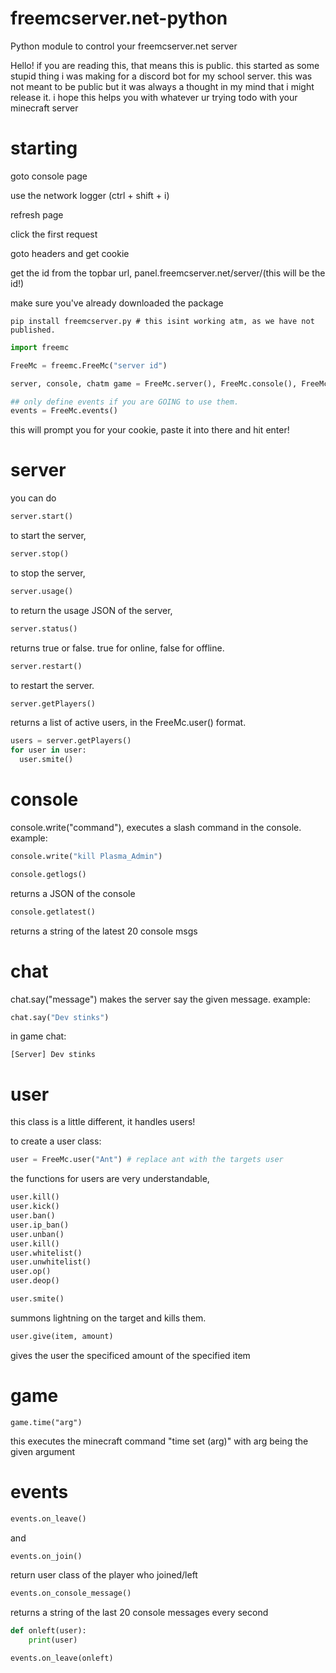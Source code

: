 # freemcserver.net-python
Python module to control your freemcserver.net server


Hello! if you are reading this, that means this is public.
this started as some stupid thing i was making for a discord bot for my school server.
this was not meant to be public but it was always a thought in my mind that i might release it.
i hope this helps you with whatever ur trying todo with your minecraft server


# starting

goto console page

use the network logger (ctrl + shift + i)

refresh page

click the first request

goto headers and get cookie

get the id from the topbar url,  panel.freemcserver.net/server/(this will be the id!)

make sure you've already downloaded the package
```
pip install freemcserver.py # this isint working atm, as we have not published.
```

```py
import freemc

FreeMc = freemc.FreeMc("server id")

server, console, chatm game = FreeMc.server(), FreeMc.console(), FreeMc.chat(), FreeMc.game()

## only define events if you are GOING to use them.
events = FreeMc.events()
```
this will prompt you for your cookie, paste it into there and hit enter!




# server

you can do
```py
server.start()
```
to start the server,

```py
server.stop()
```
to stop the server,

```py
server.usage()
```
to return the usage JSON of the server,

```py
server.status()
```
returns true or false. true for online, false for offline.

```py
server.restart()
```
to restart the server.

```py
server.getPlayers()
```
returns a list of active users, in the FreeMc.user() format.
```py
users = server.getPlayers()
for user in user:
  user.smite()
```

# console

console.write("command"), executes a slash command in the console.
example:
```py
console.write("kill Plasma_Admin")
```

```py
console.getlogs()
```
returns a JSON of the console

```py
console.getlatest()
```
returns a string of the latest 20 console msgs
# chat

chat.say("message") makes the server say the given message.
example:
```py
chat.say("Dev stinks")
```
in game chat:
```
[Server] Dev stinks
```

# user
this class is a little different, it handles users!

to create a user class:
```py
user = FreeMc.user("Ant") # replace ant with the targets user
```

the functions for users are very understandable,
```py
user.kill()
user.kick()
user.ban()
user.ip_ban()
user.unban()
user.kill()
user.whitelist()
user.unwhitelist()
user.op()
user.deop()
```

```py
user.smite()
```
summons lightning on the target and kills them.

```py
user.give(item, amount)
```
gives the user the specificed amount of the specified item



# game
```
game.time("arg")
```
this executes the minecraft command "time set (arg)" with arg being the given argument 

# events

```py
events.on_leave()
```
and
```py
events.on_join()
```
return user class of the player who joined/left
```py
events.on_console_message()
```
returns a string of the last 20 console messages every second
```py
def onleft(user):
    print(user)

events.on_leave(onleft)
```
